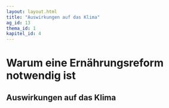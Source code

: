 ```yaml
---
layout: layout.html
title: "Auswirkungen auf das Klima"
ag_id: 13
thema_id: 1
kapitel_id: 4
---
```


# Warum eine Ernährungsreform notwendig ist

## Auswirkungen auf das Klima
